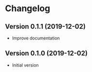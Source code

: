 # Changelog
## Version 0.1.1 (2019-12-02)
- Improve documentation

## Version 0.1.0 (2019-12-02)
- Initial version
